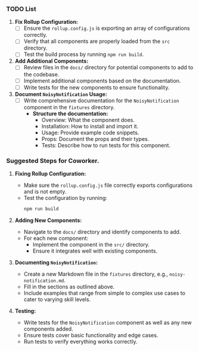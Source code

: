 ### TODO List

1. **Fix Rollup Configuration:**
   - [ ] Ensure the `rollup.config.js` is exporting an array of configurations correctly.
   - [ ] Verify that all components are properly loaded from the `src` directory.
   - [ ] Test the build process by running `npm run build`.

2. **Add Additional Components:**
   - [ ] Review files in the `docs/` directory for potential components to add to the codebase.
   - [ ] Implement additional components based on the documentation.
   - [ ] Write tests for the new components to ensure functionality.

3. **Document `NoisyNotification` Usage:**
   - [ ] Write comprehensive documentation for the `NoisyNotification` component in the `fixtures` directory.
     - **Structure the documentation:**
       - Overview: What the component does.
       - Installation: How to install and import it.
       - Usage: Provide example code snippets.
       - Props: Document the props and their types.
       - Tests: Describe how to run tests for this component.

### Suggested Steps for Coworker.

1. **Fixing Rollup Configuration:**
   - Make sure the `rollup.config.js` file correctly exports configurations and is not empty. 
   - Test the configuration by running:
     ```bash
     npm run build
     ```

2. **Adding New Components:**
   - Navigate to the `docs/` directory and identify components to add.
   - For each new component:
     - Implement the component in the `src/` directory.
     - Ensure it integrates well with existing components.

3. **Documenting `NoisyNotification`:**
   - Create a new Markdown file in the `fixtures` directory, e.g., `noisy-notification.md`.
   - Fill in the sections as outlined above.
   - Include examples that range from simple to complex use cases to cater to varying skill levels.

4. **Testing:**
   - Write tests for the `NoisyNotification` component as well as any new components added.
   - Ensure tests cover basic functionality and edge cases.
   - Run tests to verify everything works correctly.
